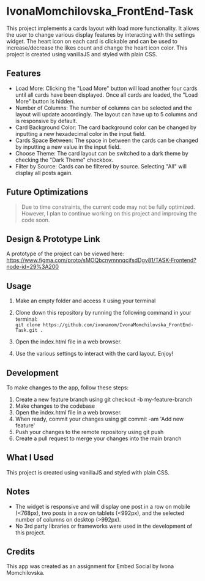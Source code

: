 # IvonaMomchilovska_FrontEnd-Task

This project implements a cards layout with load more functionality. It allows the user to change various display features by interacting with the settings widget.
The heart icon on each card is clickable and can be used to increase/decrease the likes count and change the heart icon color.
This project is created using vanillaJS and styled with plain CSS.

## Features

- Load More: Clicking the "Load More" button will load another four cards until all cards have been displayed. Once all cards are loaded, the "Load More" button is hidden.
- Number of Columns: The number of columns can be selected and the layout will update accordingly. The layout can have up to 5 columns and is responsive by default.
- Card Background Color: The card background color can be changed by inputting a new hexadecimal color in the input field.
- Cards Space Between: The space in between the cards can be changed by inputting a new value in the input field.
- Choose Theme: The card layout can be switched to a dark theme by checking the "Dark Theme" checkbox.
- Filter by Source: Cards can be filtered by source. Selecting "All" will display all posts again.

## Future Optimizations

> Due to time constraints, the current code may not be fully optimized. However, I plan to continue working on this project and improving the code soon.

## Design & Prototype Link

A prototype of the project can be viewed here: \
 https://www.figma.com/proto/sMOQbcnymnnqcjfsdDgy81/TASK-Frontend?node-id=29%3A200

## Usage

1. Make an empty folder and access it using your terminal
2. Clone down this repository by running the following command in your terminal: \
   `git clone https://github.com/ivonamom/IvonaMomchilovska_FrontEnd-Task.git .`

3. Open the index.html file in a web browser.
4. Use the various settings to interact with the card layout.
   Enjoy!

## Development

To make changes to the app, follow these steps:

1. Create a new feature branch using git checkout -b my-feature-branch
2. Make changes to the codebase
3. Open the index.html file in a web browser.
4. When ready, commit your changes using git commit -am 'Add new feature'
5. Push your changes to the remote repository using git push
6. Create a pull request to merge your changes into the main branch

## What I Used

This project is created using vanillaJS and styled with plain CSS.

## Notes

- The widget is responsive and will display one post in a row on mobile (<768px), two posts in a row on tablets (<992px), and the selected number of columns on desktop (>992px).
- No 3rd party libraries or frameworks were used in the development of this project.

## Credits

This app was created as an assignment for Embed Social by Ivona Momchilovska.
